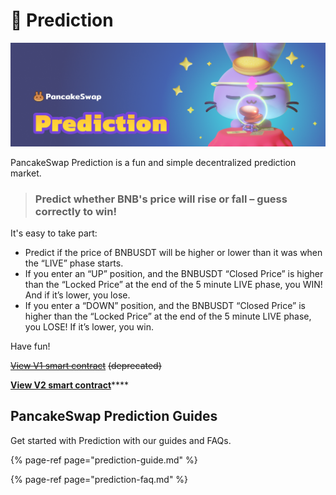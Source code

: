 # 🔮 Prediction

![](../../.gitbook/assets/masthead%20%285%29%20%284%29%20%284%29%20%285%29%20%285%29.png)

PancakeSwap Prediction is a fun and simple decentralized prediction market.

> ### Predict whether BNB's price will rise or fall – guess correctly to win!

It's easy to take part:

* Predict if the price of BNBUSDT will be higher or lower than it was when the “LIVE” phase starts.
* If you enter an “UP” position, and the BNBUSDT “Closed Price” is higher than the “Locked Price” at the end of the 5 minute LIVE phase, you WIN! And if it’s lower, you lose.
* If you enter a “DOWN” position, and the BNBUSDT “Closed Price” is higher than the “Locked Price” at the end of the 5 minute LIVE phase, you LOSE! If it’s lower, you win.

Have fun!

[~~View V1 smart contract~~](https://bscscan.com/address/0x516ffd7D1e0Ca40b1879935B2De87cb20Fc1124b) ~~\(deprecated\)~~

[**View V2 smart contract**](https://bscscan.com/address/0x18b2a687610328590bc8f2e5fedde3b582a49cda)\*\*\*\*

## PancakeSwap Prediction Guides

Get started with Prediction with our guides and FAQs.

{% page-ref page="prediction-guide.md" %}

{% page-ref page="prediction-faq.md" %}

